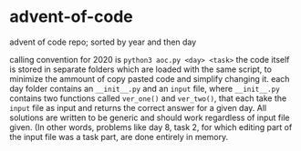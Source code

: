 # advent-of-code
advent of code repo; sorted by year and then day

calling convention for 2020 is
`python3 aoc.py <day> <task>`
the code itself is stored in separate folders which are loaded with the same script, to minimize the ammount of copy pasted code and simplify changing it.
each day folder contains an `__init__.py` and an `input` file, where `__init__.py` contains two functions called `ver_one()` and `ver_two()`, that each take the `input` file as input and returns the correct answer for a given day. All solutions are written to be generic and should work regardless of input file given. (In other words, problems like day 8, task 2, for which editing part of the input file was a task part, are done entirely in memory.

